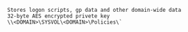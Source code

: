 	Stores logon scripts, gp data and other domain-wide data
	32-byte AES encrypted privete key
	\\<DOMAIN>\SYSVOL\<DOMAIN>\Policies\`